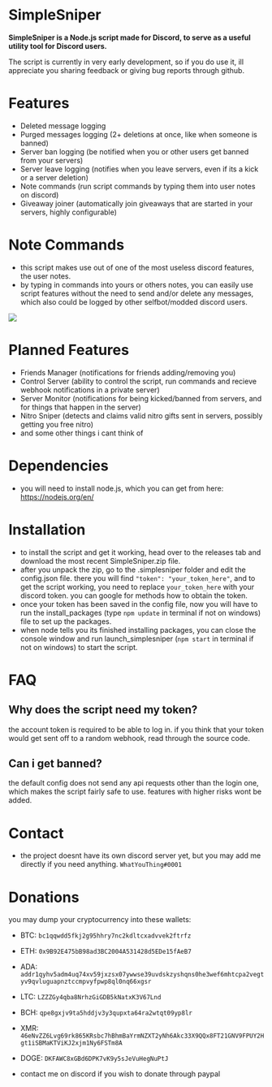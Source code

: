 # SimpleSniper

**SimpleSniper is a Node.js script made for Discord, to serve as a useful utility tool for Discord users.**

The script is currently in very early development, so if you do use it, ill appreciate you sharing feedback or giving bug reports through github.

# Features
- Deleted message logging
- Purged messages logging (2+ deletions at once, like when someone is banned)
- Server ban logging (be notified when you or other users get banned from your servers)
- Server leave logging (notifies when you leave servers, even if its a kick or a server deletion)
- Note commands (run script commands by typing them into user notes on discord)
- Giveaway joiner (automatically join giveaways that are started in your servers, highly configurable)

# Note Commands
- this script makes use out of one of the most useless discord features, the user notes.
- by typing in commands into yours or others notes, you can easily use script features without the need to send and/or delete any messages, which also could be logged by other selfbot/modded discord users. 
<img src=https://cdn.discordapp.com/attachments/768172991020007426/937087752200159272/notecmd.png>

# Planned Features
- Friends Manager (notifications for friends adding/removing you)
- Control Server (ability to control the script, run commands and recieve webhook notifications in a private server)
- Server Monitor (notifications for being kicked/banned from servers, and for things that happen in the server)
- Nitro Sniper (detects and claims valid nitro gifts sent in servers, possibly getting you free nitro)
- and some other things i cant think of

# Dependencies
- you will need to install node.js, which you can get from here: https://nodejs.org/en/

# Installation
- to install the script and get it working, head over to the releases tab and download the most recent SimpleSniper.zip file.
- after you unpack the zip, go to the .simplesniper folder and edit the config.json file. there you will find `"token": "your_token_here"`, and to get the script working, you need to replace `your_token_here` with your discord token. you can google for methods how to obtain the token.
- once your token has been saved in the config file, now you will have to run the install_packages (type `npm update` in terminal if not on windows) file to set up the packages.
- when node tells you its finished installing packages, you can close the console window and run launch_simplesniper (`npm start` in terminal if not on windows) to start the script.

# FAQ
## Why does the script need my token?
the account token is required to be able to log in. if you think that your token would get sent off to a random webhook, read through the source code.

## Can i get banned?
the default config does not send any api requests other than the login one, which makes the script fairly safe to use. features with higher risks wont be added.

# Contact
- the project doesnt have its own discord server yet, but you may add me directly if you need anything. ``WhatYouThing#0001``

# Donations
you may dump your cryptocurrency into these wallets:

- BTC: ``bc1qqwdd5fkj2g95hhry7nc2kdltcxadvvek2ftrfz``
- ETH: ``0x9B92E475bB98ad3BC2004A531428d5EDe15fAeB7``
- ADA: ``addr1qyhv5adm4uq74xv59jxzsx07ywwse39uvdskzyshqns0he3wef6mhtcpa2vegtyv9qvluguapnztccmpvyfpwp8ql0nq66xgsr``
- LTC: ``LZZZGy4qba8NrhzGiGDB5kNatxK3V67Lnd``
- BCH: ``qpe8gxjv9ta5hddjv3y3qupxta64ra2wtqt09yp8lr``
- XMR: ``46eNvZZ6Lvg69rk865KRsbc7hBhmBaYrmNZXT2yNh6Akc33X9QQx8FT21GNV9FPUY2Hgt1iSBMaKTViKJ2xjm1Ny6FSTm8A``
- DOGE: ``DKFAWC8xGBd6DPK7vK9y5sJeVuHegNuPtJ``

- contact me on discord if you wish to donate through paypal
